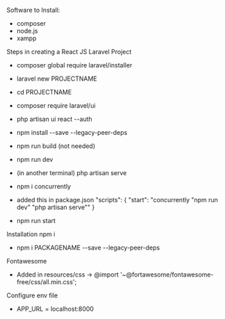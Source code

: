 Software to Install:
- composer
- node.js
- xampp


Steps in creating a React JS Laravel Project
- composer global require laravel/installer
- laravel new PROJECTNAME
- cd PROJECTNAME
- composer require laravel/ui
- php artisan ui react --auth
- npm install --save --legacy-peer-deps
- npm run build (not needed)
- npm run dev
- (in another terminal) php artisan serve
- npm i concurrently
- added this in package.json 
"scripts": {
  "start": "concurrently \"npm run dev\" \"php artisan serve\""
}

- npm run start


Installation npm i
- npm i PACKAGENAME --save --legacy-peer-deps

Fontawesome
- Added in resources/css -> @import '~@fortawesome/fontawesome-free/css/all.min.css';

Configure env file
- APP_URL = localhost:8000
